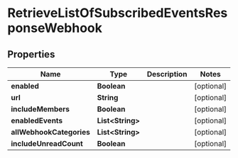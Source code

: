 

# RetrieveListOfSubscribedEventsResponseWebhook


## Properties

| Name | Type | Description | Notes |
|------------ | ------------- | ------------- | -------------|
|**enabled** | **Boolean** |  |  [optional] |
|**url** | **String** |  |  [optional] |
|**includeMembers** | **Boolean** |  |  [optional] |
|**enabledEvents** | **List&lt;String&gt;** |  |  [optional] |
|**allWebhookCategories** | **List&lt;String&gt;** |  |  [optional] |
|**includeUnreadCount** | **Boolean** |  |  [optional] |



